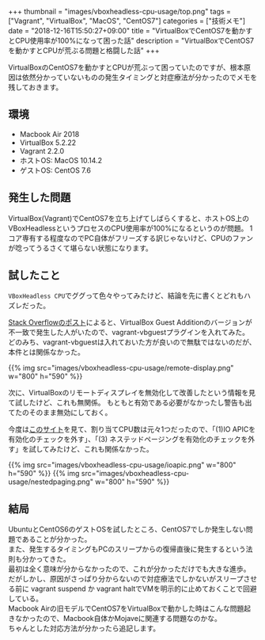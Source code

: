 +++
thumbnail = "images/vboxheadless-cpu-usage/top.png"
tags = ["Vagrant", "VirtualBox", "MacOS", "CentOS7"]
categories = ["技術メモ"]
date = "2018-12-16T15:50:27+09:00"
title = "VirtualBoxでCentOS7を動かすとCPU使用率が100%になって困った話"
description = "VirtualBoxでCentOS7を動かすとCPUが荒ぶる問題と格闘した話"
+++

VirtualBoxのCentOS7を動かすとCPUが荒ぶって困っていたのですが、根本原因は依然分かっていないものの発生タイミングと対症療法が分かったのでメモを残しておきます。

## 環境

- Macbook Air 2018
- VirtualBox 5.2.22
- Vagrant 2.2.0
- ホストOS: MacOS 10.14.2
- ゲストOS: CentOS 7.6

## 発生した問題

VirtualBox(Vagrant)でCentOS7を立ち上げてしばらくすると、ホストOS上のVBoxHeadlessというプロセスのCPU使用率が100%になるというのが問題。
1コア専有する程度なのでPC自体がフリーズする訳じゃないけど、CPUのファンが唸ってうるさくて堪らない状態になります。

## 試したこと

`VBoxHeadless CPU`でググって色々やってみたけど、結論を先に書くとどれもハズレだった。

[Stack Overflowのポスト](https://stackoverflow.com/questions/28293238/why-does-virtual-box-vboxheadless-process-using-vagrant-use-100-of-my-cpu
)によると、VirtualBox Guest Additionのバージョンが不一致で発生した人がいたので、vagrant-vbguestプラグインを入れてみた。  
どのみち、vagrant-vbguestは入れておいた方が良いので無駄ではないのだが、本件とは関係なかった。

{{% img src="images/vboxheadless-cpu-usage/remote-display.png" w="800" h="590" %}}

次に、VirtualBoxのリモートディスプレイを無効化して改善したという情報を見て試したけど、これも無関係。
もともと有効である必要がなかったし警告も出てたのそのまま無効にしておく。

今度は[このサイト](http://omulettekobo.hatenablog.com/entry/2013/10/04/112836
)を見て、割り当てCPU数は元々1つだったので、「(1)IO APICを有効化のチェックを外す」、「(3) ネステッドページングを有効化のチェックを外す」を試してみたけど、これも関係なかった。

{{% img src="images/vboxheadless-cpu-usage/ioapic.png" w="800" h="590" %}}
{{% img src="images/vboxheadless-cpu-usage/nestedpaging.png" w="800" h="590" %}}


## 結局

UbuntuとCentOS6のゲストOSを試したところ、CentOS7でしか発生しない問題であることが分かった。  
また、発生するタイミングもPCのスリープからの復帰直後に発生するという法則も分かってきた。  
最初は全く意味が分からなかったので、これが分かっただけでも大きな進歩。  
だがしかし、原因がさっぱり分からないので対症療法でしかないがスリープさせる前に vagrant suspend か vagrant haltでVMを明示的に止めておくことで回避している。  
Macbook Airの旧モデルでCentOS7をVirtualBoxで動かした時はこんな問題起きなかったので、Macbook自体かMojaveに関連する問題なのかな。  
ちゃんとした対応方法が分かったら追記します。
